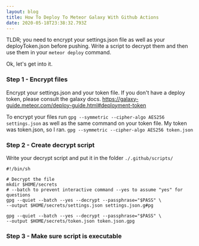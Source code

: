 ```yaml
---
layout: blog
title: How To Deploy To Meteor Galaxy With Github Actions
date: 2020-05-18T23:38:32.793Z
---
```

 TLDR; you need to encrypt your settings.json file as well as your deployToken.json before pushing. Write a script to decrypt them and then use them in your `meteor deploy` command.

Ok, let's get into it.

### Step 1 - Encrypt files
Encrypt your settings.json and your token file. If you don't have a deploy token, please consult the galaxy docs. https://galaxy-guide.meteor.com/deploy-guide.html#deployment-token

To encrypt your files run `gpg --symmetric --cipher-algo AES256 settings.json` as well as the same command on your token file. My token was token.json, so I ran.
`gpg --symmetric --cipher-algo AES256 token.json`

### Step 2 - Create decrypt script

Write your decrypt script and put it in the folder `./.github/scripts/`

```
#!/bin/sh

# Decrypt the file
mkdir $HOME/secrets
# --batch to prevent interactive command --yes to assume "yes" for questions
gpg --quiet --batch --yes --decrypt --passphrase="$PASS" \
--output $HOME/secrets/settings.json settings.json.g#pg

gpg --quiet --batch --yes --decrypt --passphrase="$PASS" \
--output $HOME/secrets/token.json token.json.gpg
```

### Step 3 - Make sure script is executable


